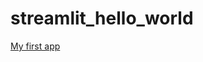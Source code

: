 # streamlit_hello_world

[My first app](https://apphelloworld-vxcuk4tfaqcyjnscrp8hbw.streamlit.app/)
